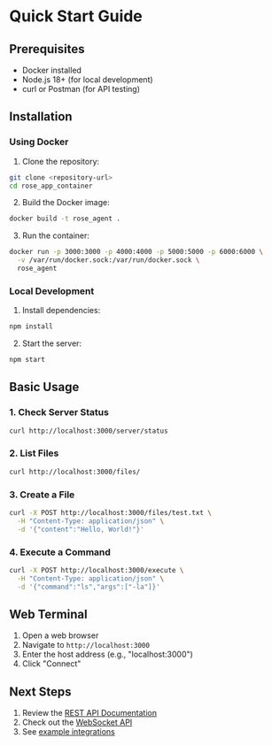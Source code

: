 # Quick Start Guide

## Prerequisites
- Docker installed
- Node.js 18+ (for local development)
- curl or Postman (for API testing)

## Installation

### Using Docker
1. Clone the repository:
```bash
git clone <repository-url>
cd rose_app_container
```

2. Build the Docker image:
```bash
docker build -t rose_agent .
```

3. Run the container:
```bash
docker run -p 3000:3000 -p 4000:4000 -p 5000:5000 -p 6000:6000 \
  -v /var/run/docker.sock:/var/run/docker.sock \
  rose_agent
```

### Local Development
1. Install dependencies:
```bash
npm install
```

2. Start the server:
```bash
npm start
```

## Basic Usage

### 1. Check Server Status
```bash
curl http://localhost:3000/server/status
```

### 2. List Files
```bash
curl http://localhost:3000/files/
```

### 3. Create a File
```bash
curl -X POST http://localhost:3000/files/test.txt \
  -H "Content-Type: application/json" \
  -d '{"content":"Hello, World!"}'
```

### 4. Execute a Command
```bash
curl -X POST http://localhost:3000/execute \
  -H "Content-Type: application/json" \
  -d '{"command":"ls","args":["-la"]}'
```

## Web Terminal
1. Open a web browser
2. Navigate to `http://localhost:3000`
3. Enter the host address (e.g., "localhost:3000")
4. Click "Connect"

## Next Steps
1. Review the [REST API Documentation](../api/rest-api.md)
2. Check out the [WebSocket API](../api/websocket-api.md)
3. See [example integrations](../examples/)
